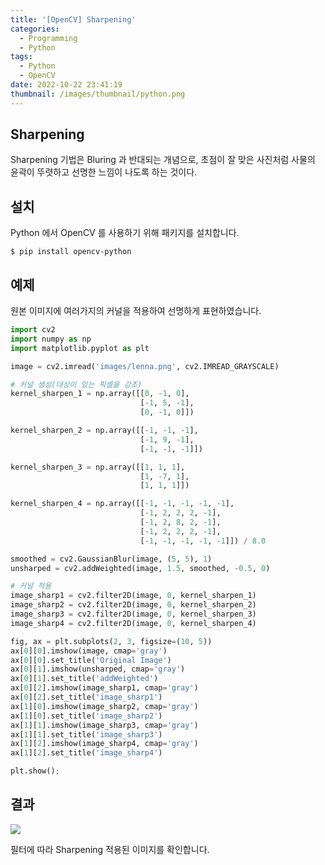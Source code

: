 ```yaml
---
title: '[OpenCV] Sharpening'
categories:
  - Programming
  - Python
tags:
  - Python
  - OpenCV
date: 2022-10-22 23:41:19
thumbnail: /images/thumbnail/python.png
---
```


## Sharpening

Sharpening 기법은 Bluring 과 반대되는 개념으로, 초점이 잘 맞은 사진처럼 사물의 윤곽이 뚜렷하고 선명한 느낌이 나도록 하는 것이다.

## 설치

Python 에서 OpenCV 를 사용하기 위해 패키지를 설치합니다.

```shell
$ pip install opencv-python
```

## 예제

원본 이미지에 여러가지의 커널을 적용하여 선명하게 표현하였습니다.

```py
import cv2
import numpy as np
import matplotlib.pyplot as plt

image = cv2.imread('images/lenna.png', cv2.IMREAD_GRAYSCALE)

# 커널 생성(대상이 있는 픽셀을 강조)
kernel_sharpen_1 = np.array([[0, -1, 0],
                             [-1, 5, -1],
                             [0, -1, 0]])

kernel_sharpen_2 = np.array([[-1, -1, -1],
                             [-1, 9, -1],
                             [-1, -1, -1]])

kernel_sharpen_3 = np.array([[1, 1, 1],
                             [1, -7, 1],
                             [1, 1, 1]])

kernel_sharpen_4 = np.array([[-1, -1, -1, -1, -1],
                             [-1, 2, 2, 2, -1],
                             [-1, 2, 8, 2, -1],
                             [-1, 2, 2, 2, -1],
                             [-1, -1, -1, -1, -1]]) / 8.0

smoothed = cv2.GaussianBlur(image, (5, 5), 1)
unsharped = cv2.addWeighted(image, 1.5, smoothed, -0.5, 0)

# 커널 적용
image_sharp1 = cv2.filter2D(image, 0, kernel_sharpen_1)
image_sharp2 = cv2.filter2D(image, 0, kernel_sharpen_2)
image_sharp3 = cv2.filter2D(image, 0, kernel_sharpen_3)
image_sharp4 = cv2.filter2D(image, 0, kernel_sharpen_4)

fig, ax = plt.subplots(2, 3, figsize=(10, 5))
ax[0][0].imshow(image, cmap='gray')
ax[0][0].set_title('Original Image')
ax[0][1].imshow(unsharped, cmap='gray')
ax[0][1].set_title('addWeighted')
ax[0][2].imshow(image_sharp1, cmap='gray')
ax[0][2].set_title('image_sharp1')
ax[1][0].imshow(image_sharp2, cmap='gray')
ax[1][0].set_title('image_sharp2')
ax[1][1].imshow(image_sharp3, cmap='gray')
ax[1][1].set_title('image_sharp3')
ax[1][2].imshow(image_sharp4, cmap='gray')
ax[1][2].set_title('image_sharp4')

plt.show();
```

## 결과

![](/images/python/sharpening.png)

필터에 따라 Sharpening 적용된 이미지를 확인합니다.
